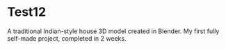 # Test12
A traditional Indian-style house 3D model created in Blender. My first fully self-made project, completed in 2 weeks.
